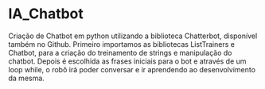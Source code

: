 # IA_Chatbot
 Criação de Chatbot em python utilizando a biblioteca Chatterbot, disponível também no Github.
 Primeiro importamos as bibliotecas ListTrainers e Chatbot, para a criação do treinamento de strings e manipulação do chatbot.
 Depois é escolhida as frases iniciais para o bot e através de um loop while, o robô irá poder conversar e ir aprendendo ao desenvolvimento da mesma.
